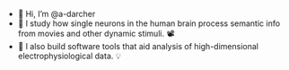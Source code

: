 - 👋 Hi, I’m @a-darcher
- 🧠 I study how single neurons in the human brain process semantic info from movies and other dynamic stimuli. 📽
- 🔗 I also build software tools that aid analysis of high-dimensional electrophysiological data. 💡


<!---
a-darcher/a-darcher is a ✨ special ✨ repository because its `README.md` (this file) appears on your GitHub profile.
You can click the Preview link to take a look at your changes.
--->
